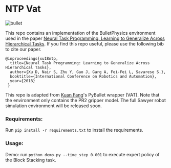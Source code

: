 # NTP Vat

![bullet](docs/bullet_screenshot.png)

This repo contains an implementation of the BulletPhysics environment used in the paper [Neural Task Programming: Learning to Generalize Across Hierarchical Tasks](https://arxiv.org/abs/1710.01813). If you find this repo useful, please use the following bib to cite our paper.

```
@inproceedings{xu18ntp,
  title={Neural Task Programming: Learning to Generalize Across Hierarchical Tasks},
  author={Xu D, Nair S, Zhu Y, Gao J, Garg A, Fei-Fei L, Savarese S.},
  booktitle={International Conference on Robotics and Automation},
  year={2018}
 }
```

This repo is adapted from [Kuan Fang](https://github.com/kuanfang/)'s PyBullet wrapper (VAT). Note that the environment only contains the PR2 gripper model. The full Sawyer robot simulation environment will be released soon.

### Requirements:

Run `pip install -r requirements.txt` to install the requirements.

### Usage:

Demo: run `python demo.py --time_step 0.001` to execute expert policy of the Block Stacking task.
